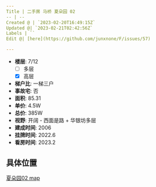 ```yaml
---
Title | 二手房 马桥 夏朵园 02
-- | --
Created @ | `2023-02-20T16:49:15Z`
Updated @| `2023-02-21T02:42:56Z`
Labels | ``
Edit @| [here](https://github.com/junxnone/F/issues/57)

---
```

- **楼层**: 7/12
  - [ ] 多层  
  - [x] 高层
- **梯户比**: 一梯三户
- **事故宅**: 否
- **面积**: 85.31
- **单价**: 4.5W
- **总价**: 385W
- **视野**: 开阔 - 西面是路 + 华银坊多层
- **建成时间**: 2006
- **挂牌时间**: 2022.6
- **看房时间**: 2023.2

## 具体位置

[夏朵园02 map](https://junxnone.github.io/fmap/at/xdy02 ':include :type=iframe width=100% height=1200px')
